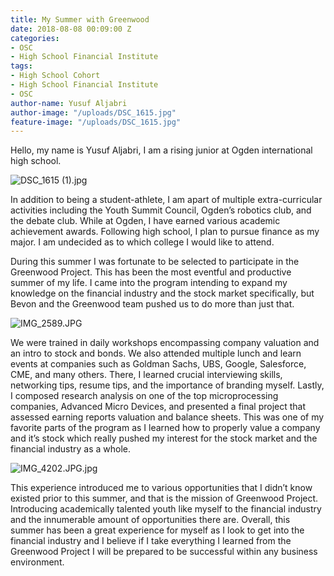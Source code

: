 ```yaml
---
title: My Summer with Greenwood
date: 2018-08-08 00:09:00 Z
categories:
- OSC
- High School Financial Institute
tags:
- High School Cohort
- High School Financial Institute
- OSC
author-name: Yusuf Aljabri
author-image: "/uploads/DSC_1615.jpg"
feature-image: "/uploads/DSC_1615.jpg"
---
```


Hello, my name is Yusuf Aljabri, I am a rising junior at Ogden international high school.

![DSC_1615 (1).jpg](/uploads/DSC_1615%20(1).jpg)

In addition to being a student-athlete, I am apart of multiple extra-curricular activities including the Youth Summit Council, Ogden’s robotics club, and the debate club. While at Ogden, I have earned various academic achievement awards. Following high school, I plan to pursue finance as my major. I am undecided as to which college I would like to attend. 

During this summer I was fortunate to be selected to participate in the Greenwood Project. This has been the most eventful and productive summer of my life. I came into the program intending to expand my knowledge on the financial industry and the stock market specifically, but Bevon and the Greenwood team pushed us to do more than just that.

![IMG_2589.JPG](/uploads/IMG_2589.JPG)

We were trained in daily workshops encompassing company valuation and an intro to stock and bonds. We also attended multiple lunch and learn events at companies such as Goldman Sachs, UBS, Google, Salesforce, CME, and many others. There, I learned crucial interviewing skills, networking tips, resume tips, and the importance of branding myself. Lastly, I composed research analysis on one of the top microprocessing companies, Advanced Micro Devices, and presented a final project that assessed earning reports valuation and balance sheets. This was one of my favorite parts of the program as I learned how to properly value a company and it’s stock which really pushed my interest for the stock market and the financial industry as a whole.

![IMG_4202.JPG.jpg](/uploads/IMG_4202.JPG.jpg)

This experience introduced me to various opportunities that I didn’t know existed prior to this summer, and that is the mission of Greenwood Project. Introducing academically talented youth like myself to the financial industry and the innumerable amount of opportunities there are. Overall, this summer has been a great experience for myself as I look to get into the financial industry and I believe if I take everything I learned from the Greenwood Project I will be prepared to be successful within any business environment.
